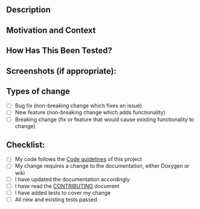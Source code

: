 <!--- Provide a general summary of your change in the Title above -->

## Description
<!--- Describe your change in detail -->

## Motivation and Context
<!--- Why is this change required? What problem does it solve? -->
<!--- If it fixes an open issue, please link to the issue here -->

## How Has This Been Tested?
<!--- Please describe in detail how you tested your change -->
<!--- Include details of your testing environment, and the tests you ran to -->
<!--- see how your change affects other areas of the code, etc -->

## Screenshots (if appropriate):

## Types of change
<!--- What type of change does your code introduce? Put an `x` in all the boxes that apply like this: [X] -->
- [ ] Bug fix (non-breaking change which fixes an issue)
- [ ] New feature (non-breaking change which adds functionality)
- [ ] Breaking change (fix or feature that would cause existing functionality to change)

## Checklist:
<!--- Go over all the following points, and put an `x` in all the boxes that apply like this: [X] -->
<!--- If you're unsure about any of these, don't hesitate to ask. We're here to help! -->
- [ ] My code follows the [Code guidelines](https://codedocs.xyz/xbmc/xbmc/code_guidelines.html) of this project 
- [ ] My change requires a change to the documentation, either Doxygen or wiki
- [ ] I have updated the documentation accordingly
- [ ] I have read the [CONTRIBUTING](https://github.com/xbmc/xbmc/blob/master/CONTRIBUTING.md) document
- [ ] I have added tests to cover my change
- [ ] All new and existing tests passed

